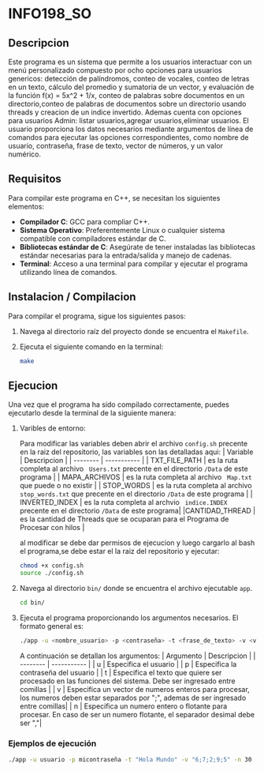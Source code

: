 # INFO198_SO
## Descripcion
Este programa es un sistema que permite a los usuarios interactuar con un menú personalizado compuesto por ocho opciones para usuarios genericos:
detección de palíndromos, conteo de vocales, conteo de letras en un texto, cálculo del promedio y sumatoria de un vector, y 
evaluación de la función f(x) = 5x^2 + 1/x, conteo de palabras sobre documentos en un directorio,conteo de palabras de documentos sobre un directorio usando threads y creacion de un indice invertido. Ademas cuenta con opciones para usuarios Admin: listar usuarios,agregar usuarios,eliminar usuarios. El usuario proporciona los datos necesarios mediante argumentos de 
línea de comandos para ejecutar las opciones correspondientes, como nombre de usuario, contraseña, frase de texto,
vector de números, y un valor numérico.

## Requisitos
Para compilar este programa en C++, se necesitan los siguientes elementos:

- **Compilador C**: GCC para compliar C++.
- **Sistema Operativo**: Preferentemente Linux o cualquier sistema compatible con compiladores estándar de C.
- **Bibliotecas estándar de C**: Asegúrate de tener instaladas las bibliotecas estándar necesarias para la entrada/salida y manejo de cadenas.
- **Terminal**: Acceso a una terminal para compilar y ejecutar el programa utilizando línea de comandos.
## Instalacion / Compilacion
Para compilar el programa, sigue los siguientes pasos:

1. Navega al directorio raíz del proyecto donde se encuentra el `Makefile`.
2. Ejecuta el siguiente comando en la terminal:

   ```bash
   make
## Ejecucion

Una vez que el programa ha sido compilado correctamente, puedes ejecutarlo desde la terminal de la siguiente manera:

1. Varibles de entorno:
   
   Para modificar las variables deben abrir el archivo `config.sh` precente en la raiz del repositorio, las variables son las detalladas aqui:
   | Variable | Descripcion |
    | -------- | ----------- |
    | TXT_FILE_PATH | es la ruta completa al archivo ` Users.txt` precente en el directorio  `/Data` de este programa |
    | MAPA_ARCHIVOS | es la ruta completa al archivo ` Map.txt` que puede o no existir |
    | STOP_WORDS | es la ruta completa al archivo ` stop_words.txt` que precente en el directorio `/Data` de este programa |
    | INVERTED_INDEX | es la ruta completa al archvio ` indice.INDEX` precente en el directorio `/Data` de este programa|
    |CANTIDAD_THREAD | es la cantidad de Threads que se ocuparan para el Programa de Procesar con hilos |
    
    al modificar se debe dar permisos de ejecucion y luego cargarlo al bash el programa,se debe estar el la raiz del repositorio y ejecutar:

      ```bash
      chmod +x config.sh
      source ./config.sh
      ```
      
2. Navega al directorio `bin/` donde se encuentra el archivo ejecutable `app`.

   ```bash
   cd bin/
   ```

3. Ejecuta el programa proporcionando los argumentos necesarios. El formato general es:
    ```bash
    ./app -u <nombre_usuario> -p <contraseña> -t <frase_de_texto> -v <vector_de_números> -n <número>
    ```
    A continuación se detallan los argumentos:
    | Argumento | Descripcion |
    | -------- | ----------- |
    | u | Especifica el usuario |
    | p | Especifica la contraseña del usuario |
    | t | Especifica el texto que quiere ser procesado en las funciones del sistema. Debe ser ingresado entre comillas |
    | v | Especifica un vector  de numeros enteros para procesar, los numeros deben estar separados por ";", ademas de ser ingresado entre comillas|
    | n | Especifica un numero entero o flotante para procesar. En caso de ser un numero flotante, el separador desimal debe ser ","|



### Ejemplos de ejecución
```bash
./app -u usuario -p micontraseña -t "Hola Mundo" -v "6;7;2;9;5" -n 30
```




